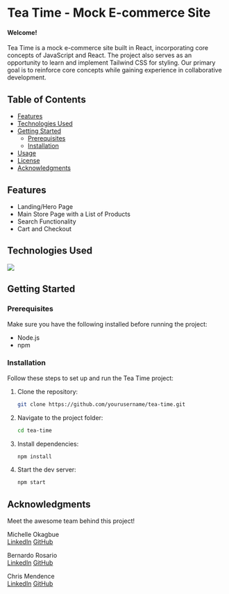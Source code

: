 # Tea Time - Mock E-commerce Site

#### Welcome!

Tea Time is a mock e-commerce site built in React, incorporating core concepts of JavaScript and React. The project also serves as an opportunity to learn and implement Tailwind CSS for styling. Our primary goal is to reinforce core concepts while gaining experience in collaborative development.

## Table of Contents

- [Features](#features)
- [Technologies Used](#technologies-used)
- [Getting Started](#getting-started)
  - [Prerequisites](#prerequisites)
  - [Installation](#installation)
- [Usage](#usage)
- [License](#license)
- [Acknowledgments](#acknowledgments)

## Features

- Landing/Hero Page
- Main Store Page with a List of Products
- Search Functionality
- Cart and Checkout

## Technologies Used

<p>
  <a href="https://skillicons.dev">
    <img src="https://skillicons.dev/icons?i=react,tailwind,vscode,css,nodejs,git&perline=14" />
  </a>
</p>

## Getting Started

### Prerequisites

Make sure you have the following installed before running the project:

- Node.js
- npm

### Installation

Follow these steps to set up and run the Tea Time project:

1. Clone the repository:

   ```bash
   git clone https://github.com/yourusername/tea-time.git
   ```

2. Navigate to the project folder:
   ```bash   
   cd tea-time
   ```

3. Install dependencies:
   ```bash
   npm install
   ```
   
4. Start the dev server:
   ```bash
   npm start
   ```

## Acknowledgments

Meet the awesome team behind this project!

Michelle Okagbue  
[LinkedIn](https://www.linkedin.com/in/michelle-okagbue/) 
[GitHub](https://github.com/Mokagbue)

Bernardo Rosario  
[LinkedIn](https://www.linkedin.com/in/bernardo-rosario-34a04b264/)
[GitHub](https://github.com/Bernardo-R)

Chris Mendence  
[LinkedIn](https://www.linkedin.com/in/cmendence/)
[GitHub](https://github.com/Cmendence)